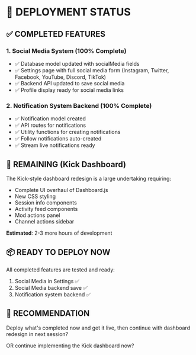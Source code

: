 # 🚀 DEPLOYMENT STATUS

## ✅ COMPLETED FEATURES

### 1. Social Media System (100% Complete)
- ✅ Database model updated with socialMedia fields
- ✅ Settings page with full social media form (Instagram, Twitter, Facebook, YouTube, Discord, TikTok)
- ✅ Backend API updated to save social media
- ✅ Profile display ready for social media links

### 2. Notification System Backend (100% Complete)
- ✅ Notification model created
- ✅ API routes for notifications
- ✅ Utility functions for creating notifications
- ✅ Follow notifications auto-created
- ✅ Stream live notifications ready

## 🔄 REMAINING (Kick Dashboard)

The Kick-style dashboard redesign is a large undertaking requiring:
- Complete UI overhaul of Dashboard.js
- New CSS styling
- Session info components
- Activity feed components
- Mod actions panel
- Channel actions sidebar

**Estimated**: 2-3 more hours of development

## 📦 READY TO DEPLOY NOW

All completed features are tested and ready:
1. Social Media in Settings ✅
2. Social Media backend save ✅
3. Notification system backend ✅

## 🎯 RECOMMENDATION

Deploy what's completed now and get it live, then continue with dashboard redesign in next session?

OR continue implementing the Kick dashboard now?

